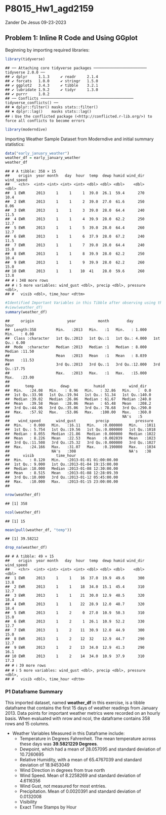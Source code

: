 P8015_Hw1_agd2159
================
Zander De Jesus
09-23-2023

## Problem 1: Inline R Code and Using GGplot

Beginning by importing required libraries:

``` r
library(tidyverse)
```

    ## ── Attaching core tidyverse packages ──────────────────────── tidyverse 2.0.0 ──
    ## ✔ dplyr     1.1.3     ✔ readr     2.1.4
    ## ✔ forcats   1.0.0     ✔ stringr   1.5.0
    ## ✔ ggplot2   3.4.3     ✔ tibble    3.2.1
    ## ✔ lubridate 1.9.2     ✔ tidyr     1.3.0
    ## ✔ purrr     1.0.2     
    ## ── Conflicts ────────────────────────────────────────── tidyverse_conflicts() ──
    ## ✖ dplyr::filter() masks stats::filter()
    ## ✖ dplyr::lag()    masks stats::lag()
    ## ℹ Use the conflicted package (<http://conflicted.r-lib.org/>) to force all conflicts to become errors

``` r
library(moderndive)
```

Importing Weather Sample Dataset from Moderndive and initial summary
statistics:

``` r
data("early_january_weather")
weather_df = early_january_weather
weather_df
```

    ## # A tibble: 358 × 15
    ##    origin  year month   day  hour  temp  dewp humid wind_dir wind_speed
    ##    <chr>  <int> <int> <int> <int> <dbl> <dbl> <dbl>    <dbl>      <dbl>
    ##  1 EWR     2013     1     1     1  39.0  26.1  59.4      270      10.4 
    ##  2 EWR     2013     1     1     2  39.0  27.0  61.6      250       8.06
    ##  3 EWR     2013     1     1     3  39.0  28.0  64.4      240      11.5 
    ##  4 EWR     2013     1     1     4  39.9  28.0  62.2      250      12.7 
    ##  5 EWR     2013     1     1     5  39.0  28.0  64.4      260      12.7 
    ##  6 EWR     2013     1     1     6  37.9  28.0  67.2      240      11.5 
    ##  7 EWR     2013     1     1     7  39.0  28.0  64.4      240      15.0 
    ##  8 EWR     2013     1     1     8  39.9  28.0  62.2      250      10.4 
    ##  9 EWR     2013     1     1     9  39.9  28.0  62.2      260      15.0 
    ## 10 EWR     2013     1     1    10  41    28.0  59.6      260      13.8 
    ## # ℹ 348 more rows
    ## # ℹ 5 more variables: wind_gust <dbl>, precip <dbl>, pressure <dbl>,
    ## #   visib <dbl>, time_hour <dttm>

``` r
#Identified Important Variables in this Tibble after observing using these functions:
#view(weather_df)
summary(weather_df)
```

    ##     origin               year          month        day              hour      
    ##  Length:358         Min.   :2013   Min.   :1   Min.   : 1.000   Min.   : 0.00  
    ##  Class :character   1st Qu.:2013   1st Qu.:1   1st Qu.: 4.000   1st Qu.: 6.00  
    ##  Mode  :character   Median :2013   Median :1   Median : 8.000   Median :11.50  
    ##                     Mean   :2013   Mean   :1   Mean   : 8.039   Mean   :11.53  
    ##                     3rd Qu.:2013   3rd Qu.:1   3rd Qu.:12.000   3rd Qu.:17.75  
    ##                     Max.   :2013   Max.   :1   Max.   :15.000   Max.   :23.00  
    ##                                                                                
    ##       temp            dewp           humid           wind_dir    
    ##  Min.   :24.08   Min.   : 8.96   Min.   : 32.86   Min.   :  0.0  
    ##  1st Qu.:33.98   1st Qu.:19.94   1st Qu.: 51.34   1st Qu.:140.0  
    ##  Median :39.02   Median :26.06   Median : 61.67   Median :240.0  
    ##  Mean   :39.58   Mean   :28.06   Mean   : 65.48   Mean   :208.2  
    ##  3rd Qu.:44.96   3rd Qu.:35.06   3rd Qu.: 78.68   3rd Qu.:290.0  
    ##  Max.   :57.92   Max.   :53.06   Max.   :100.00   Max.   :360.0  
    ##                                                   NA's   :5      
    ##    wind_speed       wind_gust         precip            pressure   
    ##  Min.   : 0.000   Min.   :16.11   Min.   :0.000000   Min.   :1011  
    ##  1st Qu.: 5.754   1st Qu.:19.56   1st Qu.:0.000000   1st Qu.:1018  
    ##  Median : 8.055   Median :21.86   Median :0.000000   Median :1022  
    ##  Mean   : 8.226   Mean   :22.53   Mean   :0.002039   Mean   :1023  
    ##  3rd Qu.:11.508   3rd Qu.:25.32   3rd Qu.:0.000000   3rd Qu.:1027  
    ##  Max.   :24.166   Max.   :31.07   Max.   :0.190000   Max.   :1034  
    ##                   NA's   :308                        NA's   :38    
    ##      visib          time_hour                     
    ##  Min.   : 0.120   Min.   :2013-01-01 01:00:00.00  
    ##  1st Qu.: 9.000   1st Qu.:2013-01-04 19:15:00.00  
    ##  Median :10.000   Median :2013-01-08 12:30:00.00  
    ##  Mean   : 8.515   Mean   :2013-01-08 12:28:09.39  
    ##  3rd Qu.:10.000   3rd Qu.:2013-01-12 05:45:00.00  
    ##  Max.   :10.000   Max.   :2013-01-15 23:00:00.00  
    ## 

``` r
nrow(weather_df) 
```

    ## [1] 358

``` r
ncol(weather_df)
```

    ## [1] 15

``` r
mean(pull(weather_df, "temp"))
```

    ## [1] 39.58212

``` r
drop_na(weather_df)
```

    ## # A tibble: 49 × 15
    ##    origin  year month   day  hour  temp  dewp humid wind_dir wind_speed
    ##    <chr>  <int> <int> <int> <int> <dbl> <dbl> <dbl>    <dbl>      <dbl>
    ##  1 EWR     2013     1     1    16  37.0  19.9  49.6      300       13.8
    ##  2 EWR     2013     1     1    18  34.0  15.1  45.4      310       12.7
    ##  3 EWR     2013     1     1    21  30.0  12.9  48.5      320       18.4
    ##  4 EWR     2013     1     1    22  28.9  12.0  48.7      320       18.4
    ##  5 EWR     2013     1     2     0  27.0  10.9  50.3      310       15.0
    ##  6 EWR     2013     1     2     1  26.1  10.9  52.2      330       12.7
    ##  7 EWR     2013     1     2    11  30.9  12.0  44.9      300       15.0
    ##  8 EWR     2013     1     2    12  32    12.9  44.7      290       12.7
    ##  9 EWR     2013     1     2    13  34.0  12.9  41.3      290       16.1
    ## 10 EWR     2013     1     2    14  34.0  10.9  37.9      310       17.3
    ## # ℹ 39 more rows
    ## # ℹ 5 more variables: wind_gust <dbl>, precip <dbl>, pressure <dbl>,
    ## #   visib <dbl>, time_hour <dttm>

### P1 Dataframe Summary

This imported dataset, named **weather_df** in this exercise, is a
tibble dataframe that contains the first 15 days of weather readings
from January 2013. Data points for important weather metrics were
recorded on an hourly basis. When evaluated with nrow and ncol, the
dataframe contains 358 rows and 15 columns.

- Weather Variables Measured in this Dataframe include:
  - Temperature in Degrees Fahrenheit. The mean temperature across these
    days was **39.5821229 Degrees**.
  - Dewpoint, which had a mean of 28.057095 and standard deviation of
    10.7260695
  - Relative Humidity, with a mean of 65.4767039 and standard deviation
    of 18.9453049
  - Wind Direction in degrees from true north
  - Wind Speed. Mean of 8.2258269 and standard deviation of 4.6116356
  - Wind Gust, not measured for most entries.
  - Precipitation. Mean of 0.0020391 and standard deviation of 0.0132008
  - Visibility
  - Exact Time Stamps by Hour
